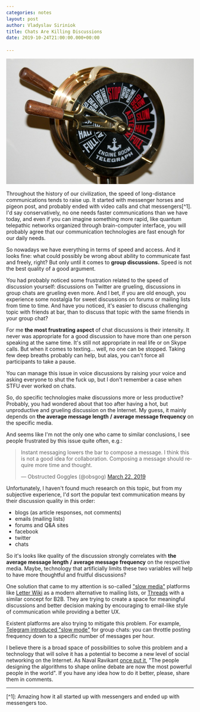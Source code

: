 ```yaml
---
categories: notes
layout: post
author: Vladyslav Siriniok
title: Chats Are Killing Discussions
date: 2019-10-24T21:00:00.000+00:00

---
```

![](/uploads/brass-telegraph-692735_960_720.jpg)

Throughout the history of our civilization, the speed of long-distance communications tends to raise up. It started with messenger horses and pigeon post, and probably ended with video calls and chat messengers\[^1\]. I'd say conservatively, no one needs faster communications than we have today, and even if you can imagine something more rapid, like quantum telepathic networks organized through brain-computer interface, you will probably agree that our communication technologies are fast enough for our daily needs.

So nowadays we have everything in terms of speed and access. And it looks fine: what could possibly be wrong about ability to communicate fast and freely, right? But only until it comes to **group discussions.** Speed is not the best quality of a good argument.

You had probably noticed some frustration related to the speed of discussion yourself: discussions on Twitter are grueling, discussions in group chats are grueling even more. And I bet, if you are old enough, you experience some nostalgia for sweet discussions on forums or mailing lists from time to time. And have you noticed, it's easier to discuss challenging topic with friends at bar, than to discuss that topic with the same friends in your group chat?

For me **the most frustrating aspect** of chat discussions is their intensity. It never was appropriate for a good discussion to have more than one person speaking at the same time. It's still not appropriate in real life or on Skype calls. But when it comes to texting... well, no one can be stopped. Taking few deep breaths probably can help, but alas, you can't force all participants to take a pause.

You can manage this issue in voice discussions by raising your voice and asking everyone to shut the fuck up, but I don't remember a case when STFU ever worked on chats.

So, do specific technologies make discussions more or less productive? Probably, you had wondered about that too after having a hot, but unproductive and grueling discussion on the Internet. My guess, it mainly depends on **the average message length** **/** **average message frequency** on the specific media.

And seems like I'm not the only one who came to similar conclusions, I see people frustrated by this issue quite often, e.g.:

<blockquote class="twitter-tweet" data-lang="en"><p lang="en" dir="ltr">Instant messaging lowers the bar to compose a message. I think this is not a good idea for collaboration. Composing a message should require more time and thought.</p>— Obstructed Goggles (@obsgog) <a href="[https://twitter.com/obsgog/status/1109206383440875526?ref_src=twsrc%5Etfw](https://twitter.com/obsgog/status/1109206383440875526?ref_src=twsrc%5Etfw "https://twitter.com/obsgog/status/1109206383440875526?ref_src=twsrc%5Etfw")">March 22, 2019</a></blockquote><script async src="[https://platform.twitter.com/widgets.js](https://platform.twitter.com/widgets.js "https://platform.twitter.com/widgets.js")" charset="utf-8"></script>

Unfortunately, I haven't found much research on this topic, but from my subjective experience, I'd sort the popular text communication means by their discussion quality in this order:

* blogs (as article responses, not comments)
* emails (mailing lists)
* forums and Q&A sites
* facebook
* twitter
* chats

So it's looks like quality of the discussion strongly correlates with **the average message length** **/** **average message frequency** on the respective media. Maybe, technology that artificially limits these two variables will help to have more thoughtful and fruitful discussions?

One solution that came to my attention is so-called ["slow media"](https://en.wikipedia.org/wiki/Slow_media) platforms like [Letter Wiki](https://letter.wiki/) as a modern alternative to mailing lists, or [Threads](https://threads.com/) with a similar concept for B2B. They are trying to create a space for meaningful discussions and better decision making by encouraging to email-like style of communication while providing a better UX.

Existent platforms are also trying to mitigate this problem. For example, [Telegram introduced "slow mode"](https://techcrunch.com/2019/08/10/telegram-slow-mode-silent-notifications/) for group chats: you can throttle posting frequency down to a specific number of messages per hour.

I believe there is a broad space of possibilities to solve this problem and a technology that will solve it has a potential to become a new level of social networking on the Internet. As Naval Ravikant [once put it](https://twitter.com/naval/status/1099474932260495360), "The people designing the algorithms to shape online debate are now the most powerful people in the world". If you have any idea how to do it better, please, share them in comments.

***

\[^1\]: Amazing how it all started up with messengers and ended up with messengers too.